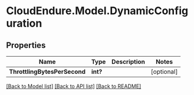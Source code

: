 # CloudEndure.Model.DynamicConfiguration
## Properties

Name | Type | Description | Notes
------------ | ------------- | ------------- | -------------
**ThrottlingBytesPerSecond** | **int?** |  | [optional] 

[[Back to Model list]](../README.md#documentation-for-models) [[Back to API list]](../README.md#documentation-for-api-endpoints) [[Back to README]](../README.md)

